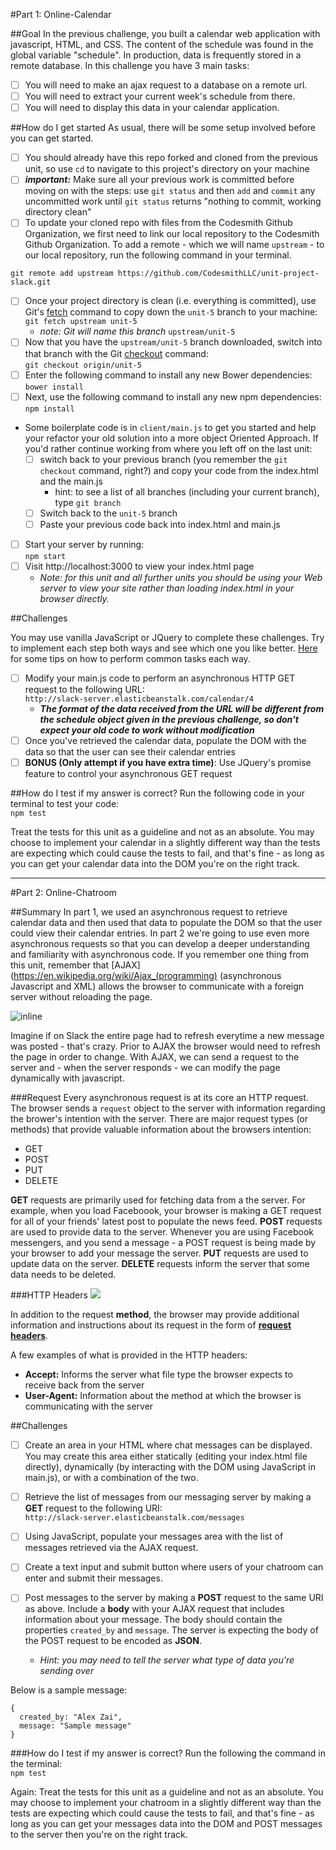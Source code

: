 #Part 1: Online-Calendar

##Goal
In the previous challenge, you built a calendar web application with javascript, HTML, and CSS. The content of the schedule was found in the global variable "schedule". In production, data is frequently stored in a remote database.
In this challenge you have 3 main tasks:

- [ ] You will need to make an ajax request to a database on a remote url.
- [ ] You will need to extract your current week's schedule from there. 
- [ ] You will need to display this data in your calendar application.

##How do I get started
As usual, there will be some setup involved before you can get started.

- [ ] You should already have this repo forked and cloned from the previous unit, so use `cd` to navigate to this project's directory on your machine
- [ ] ***important:*** Make sure all your previous work is committed before moving on with the steps: use `git status` and then `add` and `commit` any uncommitted work until `git status` returns "nothing to commit, working directory clean"
- [ ] To update your cloned repo with files from the Codesmith Github Organization, we first need to link our local repository to the Codesmith Github Organization. To add a remote - which we will name `upstream` - to our local repository, run the following command in your terminal.<br>
```
git remote add upstream https://github.com/CodesmithLLC/unit-project-slack.git
```
- [ ] Once your project directory is clean (i.e. everything is committed), use Git's [fetch](https://git-scm.com/docs/git-fetch) command to copy down the `unit-5` branch to your machine: <br>```git fetch upstream unit-5```
	- *note: Git will name this branch* `upstream/unit-5`
- [ ] Now that you have the `upstream/unit-5` branch downloaded, switch into that branch with the Git [checkout](https://git-scm.com/docs/git-checkout) command: <br> ```git checkout origin/unit-5```
- [ ] Enter the following command to install any new Bower dependencies: <br> ```bower install```
- [ ] Next, use the following command to install any new npm dependencies: <br> ```npm install```
- Some boilerplate code is in `client/main.js` to get you started and help your refactor your old solution into a more object Oriented Approach. If you'd rather continue working from where you left off on the last unit:
	- [ ] switch back to your previous branch (you remember the `git checkout` command, right?) and copy your code from the index.html and the main.js
		- hint: to see a list of all branches (including your current branch), type `git branch`
	- [ ] Switch back to the `unit-5` branch
	- [ ] Paste your previous code back into index.html and main.js
- [ ] Start your server by running: <br> ```npm start```
- [ ] Visit http://localhost:3000 to view your index.html page
	- *Note: for this unit and all further units you should be using your Web server to view your site rather than loading index.html in your browser directly.*

##Challenges

You may use vanilla JavaScript or JQuery to complete these challenges. Try to implement each step both ways and see which one you like better. [Here](http://youmightnotneedjquery.com) for some tips on how to perform common tasks each way.

- [ ] Modify your main.js code to perform an asynchronous HTTP GET request to the following URL: <br> ```http://slack-server.elasticbeanstalk.com/calendar/4```
	- ***The format of the data received from the URL will be different from the schedule object given in the previous challenge, so don't expect your old code to work without modification***
- [ ] Once you've retrieved the calendar data, populate the DOM with the data so that the user can see their calendar entries
- [ ] **BONUS (Only attempt if you have extra time)**: Use JQuery's promise feature to control your asynchronous GET request

##How do I test if my answer is correct?
Run the following code in your terminal to test your code:<br>```npm test```

Treat the tests for this unit as a guideline and not as an absolute. You may choose to implement your calendar in a slightly different way than the tests are expecting which could cause the tests to fail, and that's fine - as long as you can get your calendar data into the DOM you're on the right track.

---

#Part 2: Online-Chatroom

##Summary
In part 1, we used an asynchronous request to retrieve calendar data and then used that data to populate the DOM so that the user could view their calendar entries. In part 2 we're going to use even more asynchronous requests so that you can develop a deeper understanding and familiarity with asynchronous code. If you remember one thing from this unit, remember that [AJAX](https://en.wikipedia.org/wiki/Ajax_(programming) (asynchronous Javascript and XML) allows the browser to communicate with a foreign server without reloading the page. 

![inline](https://i-msdn.sec.s-msft.com/dynimg/IC690875.png)

Imagine if on Slack the entire page had to refresh everytime a new message was posted - that's crazy. Prior to AJAX the browser would need to refresh the page in order to change. With AJAX, we can send a request to the server and - when the server responds - we can modify the page dynamically with javascript.

###Request
Every asynchronous request is at its core an HTTP request. The browser sends a `request` object to the server with information regarding the brower's intention with the server. There are major request types (or methods) that provide valuable information about the browsers intention:

- GET
- POST
- PUT
- DELETE

**GET** requests are primarily used for fetching data from a the server. For example, when you load Faceboook, your browser is making a GET request for all of your friends' latest post to populate the news feed. **POST** requests are used to provide data to the server. Whenever you are using Facebook messengers, and you send a message - a POST request is being made by your browser to add your message the server. **PUT** requests are used to update data on the server. **DELETE** requests inform the server that some data needs to be deleted.

###HTTP Headers
![](https://trafficserver.readthedocs.org/en/4.0.x/_images/http_headers.jpg)

In addition to the request **method**, the browser may provide additional information and instructions about its request in the form of **[request headers](https://en.wikipedia.org/wiki/List_of_HTTP_header_fields)**.

A few examples of what is provided in the HTTP headers:

- **Accept:** Informs the server what file type the browser expects to receive back from the server
- **User-Agent:** Information about the method at which the browser is communicating with the server


##Challenges
- [ ] Create an area in your HTML where chat messages can be displayed. You may create this area either statically (editing your index.html file directly), dynamically (by interacting with the DOM using JavaScript in main.js), or with a combination of the two.

- [ ] Retrieve the list of messages from our messaging server by making a **GET** request to the following URI: <br>```http://slack-server.elasticbeanstalk.com/messages```

- [ ] Using JavaScript, populate your messages area with the list of messages retrieved via the AJAX request.


- [ ] Create a text input and submit button where users of your chatroom can enter and submit their messages.


- [ ] Post messages to the server by making a **POST** request to the same URI as above. Include a **body** with your AJAX request that includes information about your message. The body should contain the properties `created_by` and `message`. The server is expecting the body of the POST request to be encoded as **JSON**.  
	- *Hint: you may need to tell the server what type of data you're sending over*
	
Below is a sample message:

```
{
  created_by: "Alex Zai",
  message: "Sample message"
}
```
###How do I test if my answer is correct?
Run the following the command in the terminal:<br>```npm test```

Again: Treat the tests for this unit as a guideline and not as an absolute. You may choose to implement your chatroom in a slightly different way than the tests are expecting which could cause the tests to fail, and that's fine - as long as you can get your messages data into the DOM and POST messages to the server then you're on the right track.